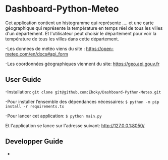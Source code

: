 # Dashboard-Python-Meteo

Cet application contient un histogramme qui représente .... et une carte géographique qui représente la température en temps réel de tous les villes d'un departement.
Et l'utilisateur peut choisir le département pour voir la température de tous les villes dans cette département. 

-Les données de météo viens du site :
https://open-meteo.com/en/docs#api_form

-Les coordonnées géographiques viennent du site: https://geo.api.gouv.fr


## User Guide
-Installation:
``git clone git@github.com:Ehoky/Dashboard-Python-Meteo.git``

-Pour installer l’ensemble des dépendances nécessaires:
``$ python -m pip install -r requirements.tx``

-Pour lancer cet application:
``$ python main.py``

Et l'application se lance sur l'adresse suivant:
http://127.0.0.1:8050/

## Developper Guide
-
